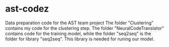 # ast-codez
Data preparation code for the AST team project
The folder "Clustering" contains my code for the clustering step.
The folder "NeuralCodeTranslator" contains code for the training model, while the folder 
"seq2seq" is the folder for library "seq2seq". This library is needed for runing our model.
